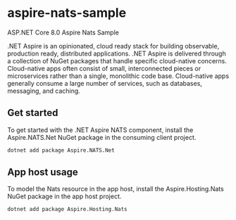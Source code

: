 # aspire-nats-sample
ASP.NET Core 8.0 Aspire Nats Sample

.NET Aspire is an opinionated, cloud ready stack for building observable, production ready, distributed applications. .NET Aspire is delivered through a collection of NuGet packages that handle specific cloud-native concerns. Cloud-native apps often consist of small, interconnected pieces or microservices rather than a single, monolithic code base. Cloud-native apps generally consume a large number of services, such as databases, messaging, and caching.

## Get started
To get started with the .NET Aspire NATS component, install the Aspire.NATS.Net NuGet package in the consuming client project.
```sh
dotnet add package Aspire.NATS.Net
```

## App host usage
To model the Nats resource in the app host, install the Aspire.Hosting.Nats NuGet package in the app host project.
```sh
dotnet add package Aspire.Hosting.Nats
```
